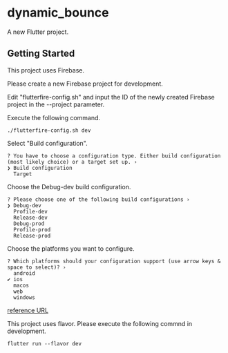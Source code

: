 # dynamic_bounce

A new Flutter project.

## Getting Started

This project uses Firebase.

Please create a new Firebase project for development.

Edit "flutterfire-config.sh" and input the ID of the newly created Firebase project in the --project parameter.

Execute the following command.

```
./flutterfire-config.sh dev
```

Select "Build configuration".

```
? You have to choose a configuration type. Either build configuration (most likely choice) or a target set up. ›
❯ Build configuration
  Target
```

Choose the Debug-dev build configuration.

```
? Please choose one of the following build configurations ›
❯ Debug-dev
  Profile-dev
  Release-dev
  Debug-prod
  Profile-prod
  Release-prod
```

Choose the platforms you want to configure.

```
? Which platforms should your configuration support (use arrow keys & space to select)? ›
  android
✔ ios
  macos
  web
  windows
```

[reference URL](https://codewithandrea.com/articles/flutter-firebase-multiple-flavors-flutterfire-cli/)

This project uses flavor.
Please execute the following commnd in development.

```
flutter run --flavor dev
```
